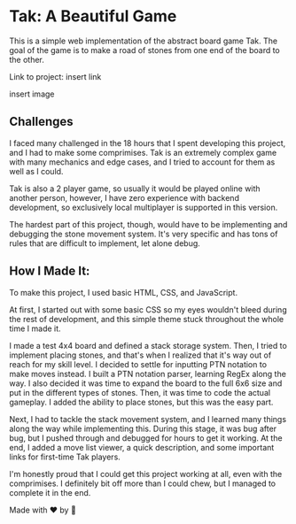 # Tak: A Beautiful Game 
This is a simple web implementation of the abstract board game Tak. The goal of the game is to make a road of stones from one end of the board to the other.

Link to project: insert link

insert image

## Challenges 
I faced many challenged in the 18 hours that I spent developing this project, and I had to make some comprimises. Tak is an extremely complex game with many mechanics and edge cases, and I tried to account for them as well as I could. 

Tak is also a 2 player game, so usually it would be played online with another person, however, I have zero experience with backend development, so exclusively local multiplayer is supported in this version. 

The hardest part of this project, though, would have to be implementing and debugging the stone movement system. It's very specific and has tons of rules that are difficult to implement, let alone debug.

## How I Made It: 
To make this project, I used basic HTML, CSS, and JavaScript.

At first, I started out with some basic CSS so my eyes wouldn't bleed during the rest of development, and this simple theme stuck throughout the whole time I made it. 

I made a test 4x4 board and defined a stack storage system. Then, I tried to implement placing stones, and that's when I realized that it's way out of reach for my skill level. I decided to settle for inputting PTN notation to make moves instead. I built a PTN notation parser, learning RegEx along the way. I also decided it was time to expand the board to the full 6x6 size and put in the different types of stones. Then, it was time to code the actual gameplay. I added the ability to place stones, but this was the easy part. 

Next, I had to tackle the stack movement system, and I learned many things along the way while implementing this. During this stage, it was bug after bug, but I pushed through and debugged for hours to get it working. At the end, I added a move list viewer, a quick description, and some important links for first-time Tak players. 

I'm honestly proud that I could get this project working at all, even with the comprimises. I definitely bit off more than I could chew, but I managed to complete it in the end.

Made with ❤️ by 🐡
